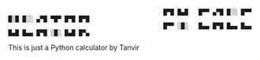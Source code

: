 
                                                █▀█ █▄█   █▀▀ ▄▀█ █░░ █▀▀ █░█ █░░ ▄▀█ ▀█▀ █▀█ █▀█
                                                █▀▀ ░█░   █▄▄ █▀█ █▄▄ █▄▄ █▄█ █▄▄ █▀█ ░█░ █▄█ █▀▄



This is just a Python calculator by Tanvir


